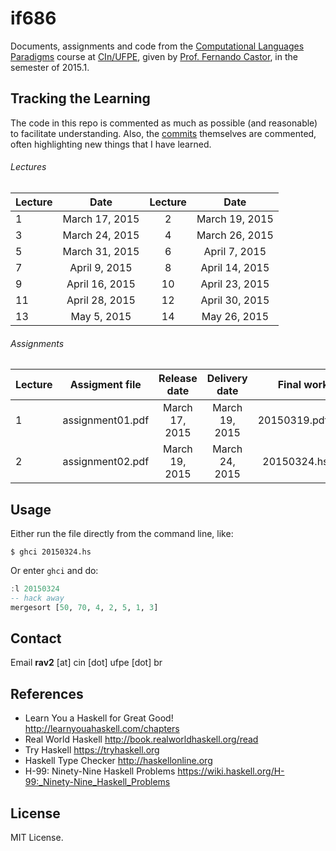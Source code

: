 # if686

Documents, assignments and code from the [Computational Languages Paradigms] course at [CIn/UFPE], given by [Prof. Fernando Castor], in the semester of 2015.1.

## Tracking the Learning

The code in this repo is commented as much as possible (and reasonable) to facilitate understanding. Also, the [commits] themselves are commented, often highlighting new things that I have learned.

###### Lectures

| Lecture         | Date             | Lecture         | Date             |
| ----------------|:----------------:|:---------------:|:----------------:|
| 1               | March 17, 2015   | 2               | March 19, 2015   |
| 3               | March 24, 2015   | 4               | March 26, 2015   |
| 5               | March 31, 2015   | 6               | April 7, 2015    |
| 7               | April 9, 2015    | 8               | April 14, 2015   |
| 9               | April 16, 2015   | 10              | April 23, 2015   |
| 11              | April 28, 2015   | 12              | April 30, 2015   |
| 13              | May 5, 2015      | 14              | May 26, 2015     |

###### Assignments


| Lecture         | Assigment file      | Release date     | Delivery date    | Final work     |
| ----------------|:-------------------:|:----------------:|:----------------:|---------------:|
| 1               | assignment01.pdf    | March 17, 2015   | March 19, 2015   | 20150319.pdf   |
| 2               | assignment02.pdf    | March 19, 2015   | March 24, 2015   | 20150324.hs    |

## Usage

Either run the file directly from the command line, like:

`$ ghci 20150324.hs`

Or enter `ghci` and do:

```haskell
:l 20150324
-- hack away
mergesort [50, 70, 4, 2, 5, 1, 3]
```

## Contact

Email **rav2** [at] cin [dot] ufpe [dot] br

## References

* Learn You a Haskell for Great Good! http://learnyouahaskell.com/chapters
* Real World Haskell http://book.realworldhaskell.org/read
* Try Haskell https://tryhaskell.org
* Haskell Type Checker http://haskellonline.org
* H-99: Ninety-Nine Haskell Problems https://wiki.haskell.org/H-99:_Ninety-Nine_Haskell_Problems

## License

MIT License.

[Computational Languages Paradigms]: https://sites.google.com/a/cin.ufpe.br/if686
[CIn/UFPE]: http://www2.cin.ufpe.br/site/index.php
[Prof. Fernando Castor]: http://www.cin.ufpe.br/~fjclf
[commits]: https://github.com/rodrigoalvesvieira/if686/commits/master
